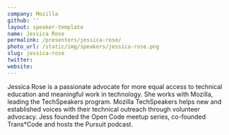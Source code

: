 ```yaml
---
company: Mozilla
github: ''
layout: speaker-template
name: Jessica Rose
permalink: /presenters/jessica-rose/
photo_url: /static/img/speakers/jessica-rose.png
slug: jessica-rose
twitter:
website:
---
```


Jessica Rose is a passionate advocate for more equal access to technical education and meaningful work in technology. She works with Mozilla, leading the TechSpeakers program. Mozilla TechSpeakers helps new and established voices with their technical outreach through volunteer advocacy. Jess founded the Open Code meetup series, co-founded Trans*Code and hosts the Pursuit podcast.
